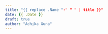 ```yaml
---
title: "{{ replace .Name "-" " " | title }}"
date: {{ .Date }}
draft: true
author: "Adhika Guna"
---
```


